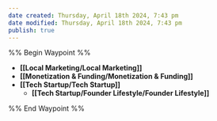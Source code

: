 ```yaml
---
date created: Thursday, April 18th 2024, 7:43 pm
date modified: Thursday, April 18th 2024, 7:43 pm
publish: true
---
```


%% Begin Waypoint %%
- **[[Local Marketing/Local Marketing]]**
- **[[Monetization & Funding/Monetization & Funding]]**
- **[[Tech Startup/Tech Startup]]**
	- **[[Tech Startup/Founder Lifestyle/Founder Lifestyle]]**

%% End Waypoint %%